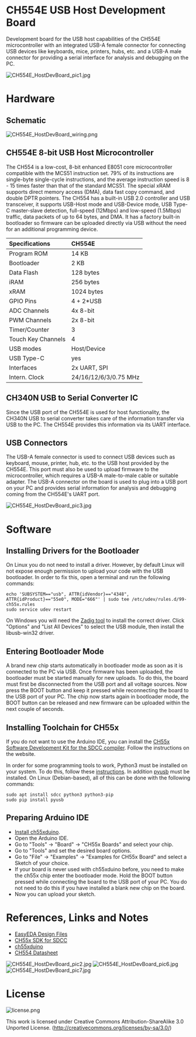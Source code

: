 # CH554E USB Host Development Board
Development board for the USB host capabilities of the CH554E microcontroller with an integrated USB-A female connector for connecting USB devices like keyboards, mice, printers, hubs, etc. and a USB-A male connector for providing a serial interface for analysis and debugging on the PC.

![CH554E_HostDevBoard_pic1.jpg](https://raw.githubusercontent.com/wagiminator/Development-Boards/master/CH554E_HostDevBoard/documentation/CH554E_HostDevBoard_pic1.jpg)

# Hardware
## Schematic
![CH554E_HostDevBoard_wiring.png](https://raw.githubusercontent.com/wagiminator/Development-Boards/master/CH554E_HostDevBoard/documentation/CH554E_HostDevBoard_wiring.png)

## CH554E 8-bit USB Host Microcontroller
The CH554 is a low-cost, 8-bit enhanced E8051 core microcontroller compatible with the MCS51 instruction set. 79% of its instructions are single-byte single-cycle instructions, and the average instruction speed is 8 - 15 times faster than that of the standard MCS51. The special xRAM supports direct memory access (DMA), data fast copy command, and double DPTR pointers. The CH554 has a built-in USB 2.0 controller and USB transceiver, it supports USB-Host mode and USB-Device mode, USB Type-C master-slave detection, full-speed (12Mbps) and low-speed (1.5Mbps) traffic, data packets of up to 64 bytes, and DMA. It has a factory built-in bootloader so firmware can be uploaded directly via USB without the need for an additional programming device.

 Specifications |  CH554E 
:-------------- | :------ 
Program ROM  | 14 KB
Bootloader | 2 KB
Data Flash | 128 bytes
iRAM | 256 bytes 
xRAM | 1024 bytes
GPIO Pins | 4 + 2*USB
ADC Channels | 4x 8-bit
PWM Channels | 2x 8-bit
Timer/Counter | 3
Touch Key Channels | 4
USB modes | Host/Device
USB Type-C | yes
Interfaces | 2x UART, SPI
Intern. Clock | 24/16/12/6/3/0.75 MHz

## CH340N USB to Serial Converter IC
Since the USB port of the CH554E is used for host functionality, the CH340N USB to serial converter takes care of the information transfer via USB to the PC. The CH554E provides this information via its UART interface.

## USB Connectors
The USB-A female connector is used to connect USB devices such as keyboard, mouse, printer, hub, etc. to the USB host provided by the CH554E. This port must also be used to upload firmware to the microcontroller, which requires a USB-A male-to-male cable or suitable adapter. The USB-A connector on the board is used to plug into a USB port on your PC and provides serial information for analysis and debugging coming from the CH554E's UART port.

![CH554E_HostDevBoard_pic3.jpg](https://raw.githubusercontent.com/wagiminator/Development-Boards/master/CH554E_HostDevBoard/documentation/CH554E_HostDevBoard_pic3.jpg)

# Software
## Installing Drivers for the Bootloader
On Linux you do not need to install a driver. However, by default Linux will not expose enough permission to upload your code with the USB bootloader. In order to fix this, open a terminal and run the following commands:

```
echo 'SUBSYSTEM=="usb", ATTR{idVendor}=="4348", ATTR{idProduct}=="55e0", MODE="666"' | sudo tee /etc/udev/rules.d/99-ch55x.rules
sudo service udev restart
```

On Windows you will need the [Zadig tool](https://zadig.akeo.ie/) to install the correct driver. Click "Options" and "List All Devices" to select the USB module, then install the libusb-win32 driver.

## Entering Bootloader Mode
A brand new chip starts automatically in bootloader mode as soon as it is connected to the PC via USB. Once firmware has been uploaded, the bootloader must be started manually for new uploads. To do this, the board must first be disconnected from the USB port and all voltage sources. Now press the BOOT button and keep it pressed while reconnecting the board to the USB port of your PC. The chip now starts again in bootloader mode, the BOOT button can be released and new firmware can be uploaded within the next couple of seconds.

## Installing Toolchain for CH55x
If you do not want to use the Arduino IDE, you can install the [CH55x Software Development Kit for the SDCC compiler](https://github.com/Blinkinlabs/ch554_sdcc). Follow the instructions on the website.

In order for some programming tools to work, Python3 must be installed on your system. To do this, follow these [instructions](https://www.pythontutorial.net/getting-started/install-python/). In addition [pyusb](https://github.com/pyusb/pyusb) must be installed. On Linux (Debian-based), all of this can be done with the following commands:

```
sudo apt install sdcc python3 python3-pip
sudo pip install pyusb
```

## Preparing Arduino IDE
- [Install ch55xduino](https://github.com/DeqingSun/ch55xduino).
- Open the Arduino IDE.
- Go to "Tools" -> "Board" -> "CH55x Boards" and select your chip.
- Go to "Tools" and set the desired board options.
- Go to "File" -> "Examples" -> "Examples for CH55x Board" and select a Sketch of your choice.
- If your board is never used with ch55xduino before, you need to make the ch55x chip enter the bootloader mode. Hold the BOOT button pressed while connecting the board to the USB port of your PC. You do not need to do this if you have installed a blank new chip on the board.
- Now you can upload your sketch.

# References, Links and Notes
- [EasyEDA Design Files](https://oshwlab.com/wagiminator)
- [CH55x SDK for SDCC](https://github.com/Blinkinlabs/ch554_sdcc)
- [ch55xduino](https://github.com/DeqingSun/ch55xduino)
- [CH554 Datasheet](http://www.wch-ic.com/downloads/CH554DS1_PDF.html)

![CH554E_HostDevBoard_pic2.jpg](https://raw.githubusercontent.com/wagiminator/Development-Boards/master/CH554E_HostDevBoard/documentation/CH554E_HostDevBoard_pic2.jpg)
![CH554E_HostDevBoard_pic6.jpg](https://raw.githubusercontent.com/wagiminator/Development-Boards/master/CH554E_HostDevBoard/documentation/CH554E_HostDevBoard_pic6.jpg)
![CH554E_HostDevBoard_pic7.jpg](https://raw.githubusercontent.com/wagiminator/Development-Boards/master/CH554E_HostDevBoard/documentation/CH554E_HostDevBoard_pic7.jpg)

# License

![license.png](https://i.creativecommons.org/l/by-sa/3.0/88x31.png)

This work is licensed under Creative Commons Attribution-ShareAlike 3.0 Unported License. 
(http://creativecommons.org/licenses/by-sa/3.0/)
